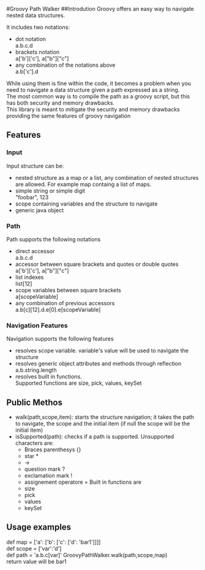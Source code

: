 #Groovy Path Walker
##Introdution
Groovy offers an easy way to navigate nested data structures.

It includes two notations:
- dot notation  
  a.b.c.d  
- brackets notation  
  a['b']['c'], a["b"]["c"]  
- any combination of the notations above  
  a.b['c'].d

While using them is fine within the code, it becomes a problem when you need to navigate a data structure given a path expressed as a string.  
The most common way is to compile the path as a groovy script, but this has both security and memory drawbacks.  
This library is meant to mitigate the security and memory drawbacks providing the same features of groovy navigation
  
## Features
### Input
Input structure can be:
  - nested structure as a map or a list, any combination of nested structures are allowed. For example map containg a list of maps.
  - simple string or simple digit  
    "foobar", 123
  - scope containing variables and the structure to navigate
  - generic java object
### Path   
Path supports the following notations
  - direct accessor  
    a.b.c.d
  - accessor between square brackets and quotes or double quotes  
    a['b']['c'], a["b"]["c"]  
  - list indexes  
    list[12]
  - scope variables between square brackets  
    a[scopeVariable]
  - any combination of previous accessors  
    a.b[c][12].d.e[0].e[scopeVariable]
  
### Navigation Features  
Navigation supports the following features  
  - resolves scope variable. variable's value will be used to navigate the structure
  - resolves generic object attributes and methods through reflection  
    a.b.string.length
  - resolves built in functions.  
    Supported functions are size, pick, values, keySet

## Public Methos  
  - walk(path,scope,item): starts the structure navigation; it takes the path to navigate, the scope and the initial item (if null the scope will be the initial item)  
  - isSupported(path): checks if a path is supported.
    Unsupported characters are:
      - Braces parenthesys {}
      - star * 
      - ->
      - question mark ?
      - exclamation mark !
      - assignement operatore =
    Built in functions are
    - size
    - pick
    - values
    - keySet

## Usage examples  
  def map = ['a': ['b': ['c': ['d': 'bar1']]]]  
  def scope = ['var':'d']  
  def path = 'a.b.c[var]'
  GroovyPathWalker.walk(path,scope,map)  
  return value will be bar1 
       
